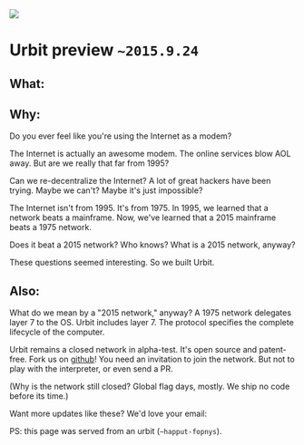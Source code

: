 <link rel="stylesheet" type="text/css" href="/home/pub/preview/src/main.css" />
<img src="https://storage.googleapis.com/urbit-extra/logo/logo-white-100x100.png" class='logo' />

<h1 class="leader">Urbit preview <code>~2015.9.24</code></h1>

<h2>What:</h2>

<list dataPath="/pub/preview/materials"></list>

<h2>Why:</h2>

Do you ever feel like you're using the Internet as a modem?

The Internet is actually an awesome modem.  The online services blow AOL away.  But are we really that far from 1995?

Can we re-decentralize the Internet?  A lot of great hackers have been trying.  Maybe we can't?  Maybe it's just impossible?

The Internet isn't from 1995.  It's from 1975.  In 1995, we learned that a network beats a mainframe.  Now, we've learned that a 2015 mainframe beats a 1975 network.

Does it beat a 2015 network?  Who knows?  What is a 2015 network, anyway?

These questions seemed interesting.  So we built Urbit.

<h2>Also:</h2>

What do we mean by a "2015 network," anyway?  A 1975 network delegates layer 7 to the OS.  Urbit includes layer 7.  The protocol specifies the complete lifecycle of the computer.

Urbit remains a closed network in alpha-test.  It's open source and patent-free.  Fork us on [github](https://github.com/urbit/urbit)!  You need an invitation to join the network.  But not to play with the interpreter, or even send a PR.

(Why is the network still closed?  Global flag days, mostly.  We ship no code before its time.)

Want more updates like these?  We'd love your email: 

<email dataPath="/submit"></email>

PS: this page was served from an urbit (`~happut-fopnys`).
